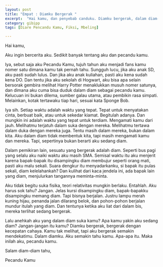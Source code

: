 ```yaml
---
layout: post
title: "Empat : Diamku Bergerak "
excerpt:  "Hai kamu, dan penyebab canduku. Diamku bergerak, dalam diam-diam."
category: gibipp
tags: [Diare Pencandu Kamu, Fiksi, Mbeling]

---
```


Hai kamu,

Aku ingin bercerita aku. Sedikit banyak tentang aku dan pecandu kamu.

Iya, sebut saja aku Pecandu Kamu, tujuh tahun aku menjadi fans kamu nomer satu dimana kamu tak pernah tahu. Sungguh lucu, jika aku anak SD, aku pasti sudah lulus. Dan jika aku anak kuliahan, pasti aku kena sudah kena DO. Dan tentu jika aku sekolah di Hogwart, aku bisa apa selain bersorak gembira melihat Harry Potter menaklukkan musuh nomer satunya, dan dimana aku cuma bisa duduk dalam diam sebagai pecandu kamu. Kelucuan ini bukan dilema, sumber galau utama, atau pembikin rasa simpati. Melainkan, kotak tertawaku tiap hari, sesuai kata Sponge Bob.

Iya sih. Setiap waktu adalah waktu yang tepat. Tepat untuk menyatakan cinta, berbuat baik, atau untuk sekedar kiamat. Begitulah adanya. Dan mungkin ini adalah waktu yang tepat untuk terdiam. Mengamati kamu dari jauh. Melihatmu terjatuh dalam suka dengan mereka. Melihatmu tertawa dalam duka dengan mereka juga. Tentu masih dalam mereka, bukan dalam kita. Aku dalam diam tidak membentuk kita, tapi masih mengamati kamu dan mereka. Tapi, sepertinya bukan berarti aku sedang diam.

Dalam pemikiran lain, sesuatu yang bergerak adalah diam. Seperti bus pagi yang selalu aku naiki waktu aku masih SMA. Semisal waktu itu aku menjerit karena bapak-bapak itu disampingku diam membujur seperti orang mati, pasti aku malu sekali. Suara dengkur itu menyadarkanku, si bapak itu pulas sekali, diam kelelahankah? Dan kulihat dari kaca jendela ini, ada bapak lain yang diam, menjulurkan tangannya meminta-minta.

Aku tidak begitu suka fisika, teori relativitas mungkin berlaku. Entahlah. Aku harus sok tahu? Jangan. Jelas kursi disampingku diam, bapak-bapakku disampingku memang diam. Tapi bisnya berjalan. Justru lampu merah kuning hijau, penanda jalan dilarang belok, dan pohon-pohon berjalan mundur itulah yang diam. Dan tentunya ketika aku liat dari dalam bis, mereka terlihat sedang bergerak.

Lalu anehkah aku yang dalam diam suka kamu? Apa kamu yakin aku sedang diam? Jangan-jangan itu kamu? Diamku bergerak, bergerak dengan kecepatan cahaya. Kamu tak melihat, tapi aku bergerak semakin mendekatimu. Dalam diamku. Aku semakin tahu kamu. Apa-apa itu. Maka inilah aku, pecandu kamu.

Salam diam-diam tahu,

Pecandu Kamu

